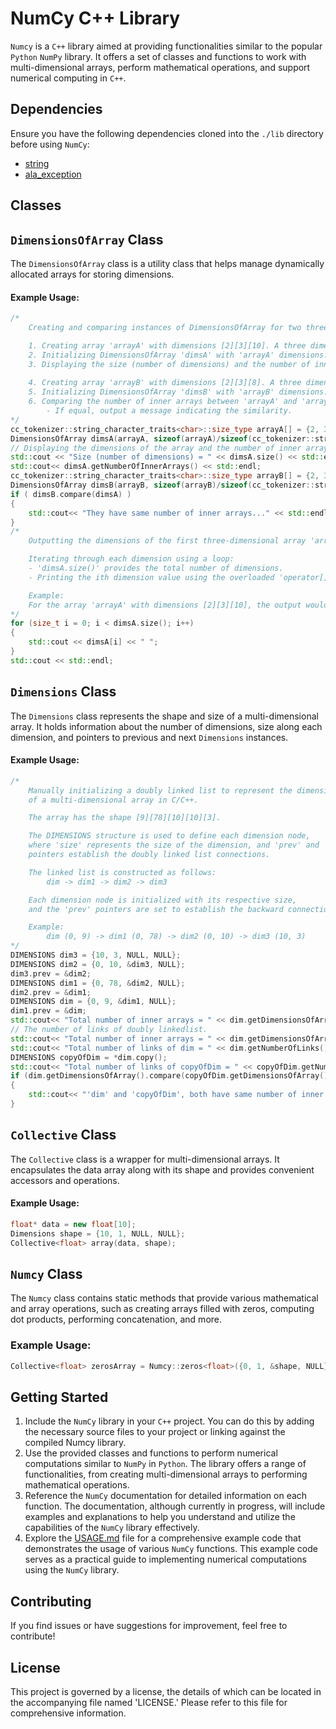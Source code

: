# NumCy C++ Library
`Numcy` is a `C++` library aimed at providing functionalities similar to the popular `Python` `NumPy` library. It offers a set of classes and functions to work with multi-dimensional arrays, perform mathematical operations, and support numerical computing in `C++`.

## Dependencies

Ensure you have the following dependencies cloned into the `./lib` directory before using `NumCy`:

- [string](https://github.com/KHAAdotPK/string.git)
- [ala_exception](https://github.com/KHAAdotPK/ala_exception.git)

## Classes

## `DimensionsOfArray` Class
The `DimensionsOfArray` class is a utility class that helps manage dynamically allocated arrays for storing dimensions.
#### Example Usage:
```C++
/*
    Creating and comparing instances of DimensionsOfArray for two three-dimensional arrays.

    1. Creating array 'arrayA' with dimensions [2][3][10]. A three dimensional array, with six inner arrays(two three-dimensional arrays), and then each inner array is a single line array(the innermost array)  of 10 columns.
    2. Initializing DimensionsOfArray 'dimsA' with 'arrayA' dimensions.
    3. Displaying the size (number of dimensions) and the number of inner arrays for 'arrayA'.
    
    4. Creating array 'arrayB' with dimensions [2][3][8]. A three dimensional array, with six inner arrays(two  three-dimensional arrays), and then each inner array is a single line array(the innermost array) of 8 columns.
    5. Initializing DimensionsOfArray 'dimsB' with 'arrayB' dimensions.
    6. Comparing the number of inner arrays between 'arrayA' and 'arrayB'.
        - If equal, output a message indicating the similarity.
*/
cc_tokenizer::string_character_traits<char>::size_type arrayA[] = {2, 3, 10};
DimensionsOfArray dimsA(arrayA, sizeof(arrayA)/sizeof(cc_tokenizer::string_character_traits<char>::size_type));
// Displaying the dimensions of the array and the number of inner arrays.
std::cout << "Size (number of dimensions) = " << dimsA.size() << std::endl;
std::cout<< dimsA.getNumberOfInnerArrays() << std::endl;
cc_tokenizer::string_character_traits<char>::size_type arrayB[] = {2, 3, 8};
DimensionsOfArray dimsB(arrayB, sizeof(arrayB)/sizeof(cc_tokenizer::string_character_traits<char>::size_type));    
if ( dimsB.compare(dimsA) ) 
{
    std::cout<< "They have same number of inner arrays..." << std::endl;
}
/*
    Outputting the dimensions of the first three-dimensional array 'arrayA' using the overloaded operator.

    Iterating through each dimension using a loop:
    - 'dimsA.size()' provides the total number of dimensions.
    - Printing the ith dimension value using the overloaded 'operator[]'.

    Example:
    For the array 'arrayA' with dimensions [2][3][10], the output would be: 2 3 10
*/
for (size_t i = 0; i < dimsA.size(); i++)
{
    std::cout << dimsA[i] << " ";
}
std::cout << std::endl;
```

## `Dimensions` Class
The `Dimensions` class represents the shape and size of a multi-dimensional array. It holds information about the number of dimensions, size along each dimension, and pointers to previous and next `Dimensions` instances.
#### Example Usage:
```C++
/*    
    Manually initializing a doubly linked list to represent the dimensions
    of a multi-dimensional array in C/C++.

    The array has the shape [9][78][10][10][3].

    The DIMENSIONS structure is used to define each dimension node,
    where 'size' represents the size of the dimension, and 'prev' and 'next'
    pointers establish the doubly linked list connections.

    The linked list is constructed as follows:
        dim -> dim1 -> dim2 -> dim3

    Each dimension node is initialized with its respective size,
    and the 'prev' pointers are set to establish the backward connections.

    Example:
        dim (0, 9) -> dim1 (0, 78) -> dim2 (0, 10) -> dim3 (10, 3)
*/
DIMENSIONS dim3 = {10, 3, NULL, NULL};
DIMENSIONS dim2 = {0, 10, &dim3, NULL};
dim3.prev = &dim2;
DIMENSIONS dim1 = {0, 78, &dim2, NULL};
dim2.prev = &dim1;
DIMENSIONS dim = {0, 9, &dim1, NULL};
dim1.prev = &dim;
std::cout<< "Total number of inner arrays = " << dim.getDimensionsOfArray().getNumberOfInnerArrays() << std::endl;
// The number of links of doubly linkedlist.
std::cout<< "Total number of inner arrays = " << dim.getDimensionsOfArray().getNumberOfInnerArrays() << std::endl;
std::cout<< "Total number of links of dim = " << dim.getNumberOfLinks() << std::endl;
DIMENSIONS copyOfDim = *dim.copy();
std::cout<< "Total number of links of copyOfDim = " << copyOfDim.getNumberOfLinks() << std::endl;
if (dim.getDimensionsOfArray().compare(copyOfDim.getDimensionsOfArray()))
{
    std::cout<< "'dim' and 'copyOfDim', both have same number of inner arrays" << std::endl;
}
```

## `Collective` Class
The `Collective` class is a wrapper for multi-dimensional arrays. It encapsulates the data array along with its shape and provides convenient accessors and operations.
#### Example Usage:
```C++
float* data = new float[10];
Dimensions shape = {10, 1, NULL, NULL};
Collective<float> array(data, shape);
```
## `Numcy` Class
The `Numcy` class contains static methods that provide various mathematical and array operations, such as creating arrays filled with zeros, computing dot products, performing concatenation, and more.
### Example Usage:
```C++
Collective<float> zerosArray = Numcy::zeros<float>({0, 1, &shape, NULL});
```

## Getting Started
1. Include the `NumCy` library in your `C++` project. You can do this by adding the necessary source files to your project or linking against the compiled Numcy library.
2. Use the provided classes and functions to perform numerical computations similar to `NumPy` in `Python`. The library offers a range of functionalities, from creating multi-dimensional arrays to performing mathematical operations.
3. Reference the `NumCy` documentation for detailed information on each function. The documentation, although currently in progress, will include examples and explanations to help you understand and utilize the capabilities of the `NumCy` library effectively.
4. Explore the [USAGE.md](USAGE.md) file for a comprehensive example code that demonstrates the usage of various `NumCy` functions. This example code serves as a practical guide to implementing numerical computations using the `NumCy` library. 

## Contributing
If you find issues or have suggestions for improvement, feel free to contribute!

## License
This project is governed by a license, the details of which can be located in the accompanying file named 'LICENSE.' Please refer to this file for comprehensive information.
